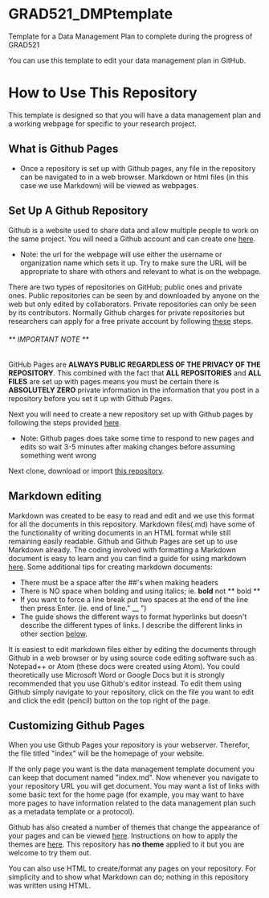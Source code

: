 # GRAD521_DMPtemplate
Template for a Data Management Plan to complete during the progress of GRAD521

You can use this template to edit your data management plan in GitHub. 

# How to Use This Repository
This template is designed so that you will have a data management plan and a working webpage for specific to your research project. 

## What is Github Pages
* Once a repository is set up with Github pages, any file in the repository can be navigated to in a web browser. Markdown or html files (in this case we use Markdown) will be viewed as webpages.

## Set Up A Github Repository
Github is a website used to share data and allow multiple people to work on the same project. You will need a Github account  and can create one [here](hhttps://github.com/join "Create a Github account").  
* Note: the url for the webpage will use either the username or organization name which sets it up. Try to make sure the URL will be appropriate to share with others and relevant to what is on the webpage.

There are two types of repositories on GitHub; public ones and private ones. Public repositories can be seen by and downloaded by anyone on the web but only edited by collaborators. Private repositories can only be seen by its contributors.  Normally Github charges for private repositories but researchers can apply for a free private account by following [these](https://help.github.com/articles/applying-for-an-academic-research-discount/ "Apply for an Free Private Academic Research Account") steps.  
###### ** IMPORTANT NOTE **
GitHub Pages are **ALWAYS PUBLIC REGARDLESS OF THE PRIVACY OF THE REPOSITORY**. This combined with the fact that **ALL REPOSITORIES** and **ALL FILES** are set up with pages means you must be certain there is **ABSOLUTELY ZERO** private information in the information that you post in a repository before you set it up with Github Pages. 

Next you will need to create a new repository set up with Github pages by following the steps provided [here](https://pages.github.com/ "Github Pages").  
* Note: Github pages does take some time to respond to new pages and edits so wait 3-5 minutes after making changes before assuming something went wrong

Next clone, download or import [this repository](https://github.com/clarallebot/GRAD521_DMPtemplate "GRAD521 Data Management Plan Template"). 

## Markdown editing
Markdown was created to be easy to read and edit and we use this format for all the documents in this repository. Markdown files(.md) have some of the functionality of writing documents in an HTML format while still remaining easily readable. Github and Github Pages are set up to use Markdown already. The coding involved with formatting a Markdown document is easy to learn and you can find a guide for using markdown [here](https://github.com/adam-p/markdown-here/wiki/Markdown-Cheatsheet "Markdown Cheatsheet"). Some additional tips for creating markdown documents:
* There must be a space after the ##'s when making headers
* There is NO space when bolding and using italics; ie. **bold** not ** bold **
* If you want to force a line break put two spaces at the end of the line then press Enter.
(ie. end of line." __ ")
* The guide shows the different ways to format hyperlinks but doesn't describe the different types of links. I describe the different links in other section [below](#customizing-github-pages).

It is easiest to edit markdown files either by editing the documents through Github in a web browser or by using source code editing software such as Notepad++ or Atom (these docs were created using Atom). You could theoretically use Microsoft Word or Google Docs but it is strongly recommended that you use Github's editor instead. To edit them using Github simply navigate to your repository, click on the file you want to edit and click the edit (pencil) button on the top right of the page.

## Customizing Github Pages
When you use Github Pages your repository is your webserver. Therefor, the file titled "index" will be the homepage of your website. 

If the only page you want is the data management template document you can keep that document named "index.md". Now whenever you navigate to your repository URL you will get document. You may want a list of links with some basic text for the home page (for example, you may want to have more pages to have information related to the data management plan such as a metadata template or a protocol). 

Github has also created a number of themes that change the appearance of your pages and can be viewed [here](http://jekyllthemes.org/ "Available Themes").  Instructions on how to apply the themes are [here](https://help.github.com/articles/adding-a-jekyll-theme-to-your-github-pages-site/ "Add Jekyll Themes"). This repository has **no theme** applied to it but you are welcome to try them out.

You can also use HTML to create/format any pages on your repository. For simplicity and to show what Markdown can do; nothing in this repository was written using HTML.

